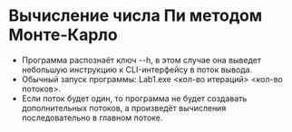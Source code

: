 # Вычисление числа Пи методом Монте-Карло
* Программа распознаёт ключ --h, в этом случае она выведет небольшую инструкцию к CLI-интерфейсу в поток вывода.
* Обычный запуск программы: Lab1.exe <кол-во итераций> <кол-во потоков>.
* Если поток будет один, то программа не будет создавать дополнительных потоков, а произведёт вычисления последовательно в главном потоке.
